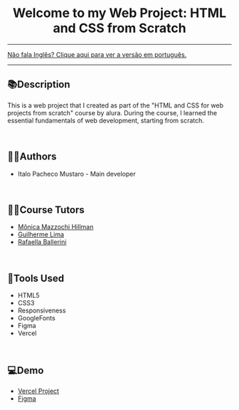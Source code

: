<div align="center">
<h1>Welcome to my Web Project: HTML and CSS from Scratch</h1>
</div>

<hr>
<a href="https://github.com/ItaloPachecoMustaro/Alura-AluraPlus-Project/blob/main/README.md">Não fala Inglês? Clique aqui para ver a versão em português.</a>
<hr>

## 📚Description

This is a web project that I created as part of the "HTML and CSS for web projects from scratch" course by alura. During the course, I learned the essential fundamentals of web development, starting from scratch.

<br>

## 🧑‍💻Authors

- Italo Pacheco Mustaro - Main developer

<br>

## 👨‍🏫Course Tutors

- [Mônica Mazzochi Hillman](https://github.com/MonicaHillman)
- [Guilherme Lima](https://www.linkedin.com/in/guilherme-lima-458925178)
- [Rafaella Ballerini](https://github.com/rafaballerini)

<br>

## 🔧Tools Used

- HTML5
- CSS3
- Responsiveness
- GoogleFonts
- Figma
- Vercel

<br>

## 💻Demo

- [Vercel Project](https://alura-alura-plus-project.vercel.app/)
- [Figma](https://www.figma.com/file/WNxuLj43ZGfkOzYFC3Ni0g/Alura-Plus---Layout?type=design&node-id=0%3A1&mode=design&t=NN9bmVCLcZPbfLG5-1)
